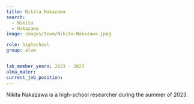 ```yaml
---
title: Nikita Nakazawa
search:
  - Nikita 
  - Nakazawa
image: images/team/Nikita-Nakazawa.jpeg

role: highschool
group: alum


lab_member_years: 2023 - 2023
alma_mater:
current_job_position:
---
```


Nikita Nakazawa is a high-school researcher during the summer of 2023. 

